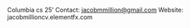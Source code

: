 Columbia cs 25'
Contact: jacobmmillion@gmail.com
Website: jacobmillioncv.elementfx.com


<!---
JacobMMillion/JacobMMillion is a ✨ special ✨ repository because its `README.md` (this file) appears on your GitHub profile.
You can click the Preview link to take a look at your changes.
--->
